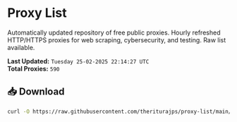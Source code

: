 # Proxy List

Automatically updated repository of free public proxies. Hourly refreshed HTTP/HTTPS proxies for web scraping, cybersecurity, and testing. Raw list available.

**Last Updated:** `Tuesday 25-02-2025 22:14:27 UTC`  
**Total Proxies:** `590`

## 📥 Download
```bash
curl -O https://raw.githubusercontent.com/theriturajps/proxy-list/main/proxies.txt
